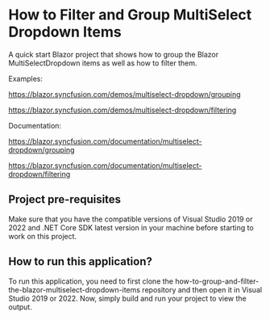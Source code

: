 # How to Filter and Group MultiSelect Dropdown Items

A quick start Blazor project that shows how to group the Blazor MultiSelectDropdown items as well as how to filter them.

Examples: 

https://blazor.syncfusion.com/demos/multiselect-dropdown/grouping

https://blazor.syncfusion.com/demos/multiselect-dropdown/filtering 

Documentation:  
 
https://blazor.syncfusion.com/documentation/multiselect-dropdown/grouping

https://blazor.syncfusion.com/documentation/multiselect-dropdown/filtering 

## Project pre-requisites
Make sure that you have the compatible versions of Visual Studio 2019 or 2022 and .NET Core SDK latest version in your machine before starting to work on this project.

## How to run this application?
To run this application, you need to first clone the how-to-group-and-filter-the-blazor-multiselect-dropdown-items repository and then open it in Visual Studio 2019 or 2022. Now, simply build and run your project to view the output.

